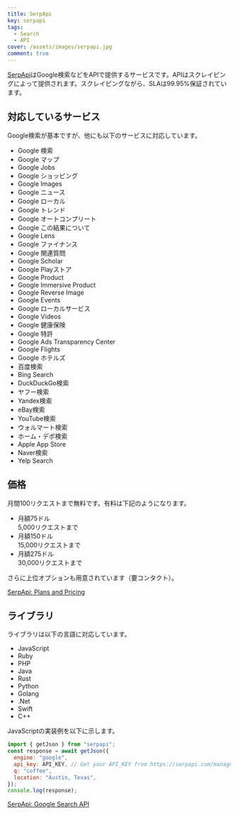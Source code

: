 ```yaml
---
title: SerpApi
key: serpapi
tags:
  - Search
  - API
cover: /assets/images/serpapi.jpg
comment: true
---
```


[SerpApi](https://serpapi.com/)はGoogle検索などをAPIで提供するサービスです。APIはスクレイピングによって提供されます。スクレイピングながら、SLAは99.95%保証されています。

<!--more-->

## 対応しているサービス

Google検索が基本ですが、他にも以下のサービスに対応しています。

- Google 検索
- Google マップ
- Google Jobs
- Google ショッピング
- Google Images
- Google ニュース
- Google ローカル
- Google トレンド
- Google オートコンプリート
- Google この結果について
- Google Lens
- Google ファイナンス
- Google 関連質問
- Google Scholar
- Google Playストア
- Google Product
- Google Immersive Product
- Google Reverse Image
- Google Events
- Google ローカルサービス
- Google Videos
- Google 健康保険
- Google 特許
- Google Ads Transparency Center
- Google Flights
- Google ホテルズ
- 百度検索
- Bing Search
- DuckDuckGo検索
- ヤフー検索
- Yandex検索
- eBay検索
- YouTube検索
- ウォルマート検索
- ホーム・デポ検索
- Apple App Store
- Naver検索
- Yelp Search

## 価格

月間100リクエストまで無料です。有料は下記のようになります。

- 月額75ドル  
5,000リクエストまで
- 月額150ドル  
15,000リクエストまで
- 月額275ドル  
30,000リクエストまで

さらに上位オプションも用意されています（要コンタクト）。

[SerpApi: Plans and Pricing](https://serpapi.com/pricing)

## ライブラリ

ライブラリは以下の言語に対応しています。

- JavaScript
- Ruby
- PHP
- Java
- Rust
- Python
- Golang
- .Net
- Swift
- C++

JavaScriptの実装例を以下に示します。

```javascript
import { getJson } from "serpapi";
const response = await getJson({
  engine: "google",
  api_key: API_KEY, // Get your API_KEY from https://serpapi.com/manage-api-key
  q: "coffee",
  location: "Austin, Texas",
});
console.log(response);
```

[SerpApi: Google Search API](https://serpapi.com/)

